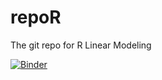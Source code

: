 # repoR
The git repo for R Linear Modeling 

[![Binder](https://mybinder.org/badge_logo.svg)](https://mybinder.org/v2/gh/villarreald/repoR.git/HEAD)
